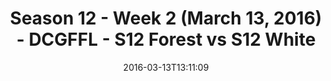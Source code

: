 ---
title: Season 12 - Week 2 (March 13, 2016) - DCGFFL - S12 Forest vs S12 White
teams-score:
- team: _teams/s12-forest.md
  score: 19
- team: _teams/s12-white.md
  score: 33
mvp: Lane M. (Forest); Mark H. (White)
game-ball: Ricky J. (Forest); Steve G. (White)
season: 12
week: 2
date: '2016-03-13T13:11:09'
pageid: season-12-week-2-march-13-2016-4179-vs-4186
---